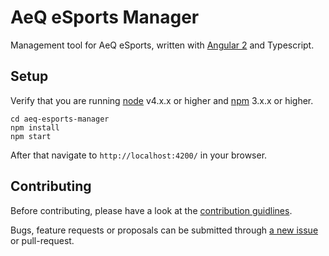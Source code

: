 # AeQ eSports Manager

Management tool for AeQ eSports, written with [Angular 2](https://github.com/angular/angular) and Typescript.

## Setup

Verify that you are running [node](https://nodejs.org/en/) v4.x.x or higher and [npm](https://www.npmjs.com/) 3.x.x or higher.

```
cd aeq-esports-manager
npm install
npm start
```

After that navigate to `http://localhost:4200/` in your browser.

## Contributing

Before contributing, please have a look at the [contribution guidlines](https://github.com/Glains/aeq-esports-manager/blob/master/CONTRIBUTING.md).

Bugs, feature requests or proposals can be submitted through [a new issue](https://github.com/Glains/aeq-esports-manager/issues/new) or pull-request.

